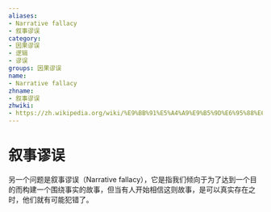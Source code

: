 ```yaml
---
aliases:
- Narrative fallacy
- 叙事谬误
category:
- 因果谬误
- 逻辑
- 谬误
groups: 因果谬误
name:
- Narrative fallacy
zhname:
- 叙事谬误
zhwiki:
- https://zh.wikipedia.org/wiki/%E9%BB%91%E5%A4%A9%E9%B5%9D%E6%95%88%E6%87%89#%E6%95%98%E4%BA%8B%E8%AC%AC%E8%AA%A4
---
```


# 叙事谬误

另一个问题是叙事谬误（Narrative fallacy），它是指我们倾向于为了达到一个目的而构建一个围绕事实的故事，但当有人开始相信这则故事，是可以真实存在之时，他们就有可能犯错了。
